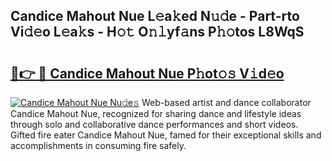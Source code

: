 ## Candice Mahout Nue L𝚎a𝚔ed N𝚞𝚍e - Part-rto Vi𝚍𝚎o L𝚎a𝚔s - H𝚘𝚝 O𝚗𝚕yf𝚊ns P𝚑𝚘tos L8WqS

# <h2><a href="http://kfdhaj.oniu.top/?m=Candice+Mahout+Nue">🔗👉 🔴 Candice Mahout Nue P𝚑ot𝚘𝚜 V𝚒d𝚎o</a></h2>

[![Candice Mahout Nue Nu𝚍e𝚜](https://i.imgur.com/0qMVB7G.gif)](http://kfdhaj.oniu.top/?m=Candice+Mahout+Nue)
Web-based artist and dance collaborator Candice Mahout Nue, recognized for sharing dance and lifestyle ideas through solo and collaborative dance performances and short videos. Gifted fire eater Candice Mahout Nue, famed for their exceptional skills and accomplishments in consuming fire safely.  
